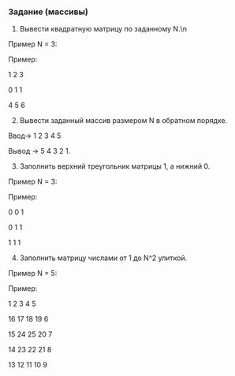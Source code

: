 ### Задание (массивы)
1. Вывести квадратную матрицу по заданному N.\n

Пример N = 3:

Пример:

1 2 3

0 1 1

4 5 6


2. Вывести заданный массив размером N в обратном порядке.

Ввод-> 1 2 3 4 5

Вывод -> 5 4 3 2 1.


3. Заполнить верхний треугольник матрицы 1, а нижний 0.

Пример N = 3:

Пример:

0 0 1

0 1 1

1 1 1


4. Заполнить матрицу числами от 1 до N^2 улиткой.

Пример N = 5:

Пример:

1  2  3  4  5

16 17 18 19 6

15 24 25 20 7

14 23 22 21 8

13 12 11 10 9
